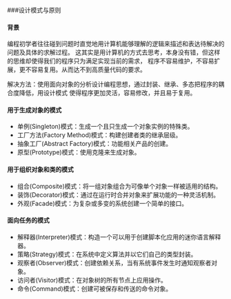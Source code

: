 ###设计模式与原则

#### 背景
编程初学者往往碰到问题时直觉地用计算机能够理解的逻辑来描述和表达待解决的问题及具体的求解过程。
这其实是用计算机的方式去思考，本身没有错，但这样的思维却使得我们的程序只为满足实现当前的需求，
程序不容易维护，不容易扩展，更不容易复用。从而达不到高质量代码的要求。

解决方法：使用面向对象的分析设计编程思想，通过封装、继承、多态把程序的耦合度降低，用设计模式
使得程序更加灵活，容易修改，并且易于复用。

#### 用于生成对象的模式
* 单例(Singleton)模式：生成一个且只生成一个对象实例的特殊类。
* 工厂方法(Factory Method)模式：构建创建者类的继承层级。
* 抽象工厂(Abstract Factory)模式：功能相关产品的创建。
* 原型(Prototype)模式：使用克隆来生成对象。

#### 用于组织对象和类的模式
* 组合(Composite)模式：将一组对象组合为可像单个对象一样被适用的结构。
* 装饰(Decorator)模式：通过在运行时合并对象来扩展功能的一种灵活机制。
* 外观(Facade)模式：为复杂或多变的系统创建一个简单的接口。

#### 面向任务的模式
* 解释器(Interpreter)模式：构造一个可以用于创建脚本化应用的迷你语言解释器。
* 策略(Strategy)模式：在系统中定义算法并以它们自己的类型封装。
* 观察者(Observer)模式：创建依赖关系，当有系统事件发生时通知观察者对象。
* 访问者(Visitor)模式：在对象树的所有节点上应用操作。
* 命令(Command)模式：创建可被保存和传送的命令对象。
